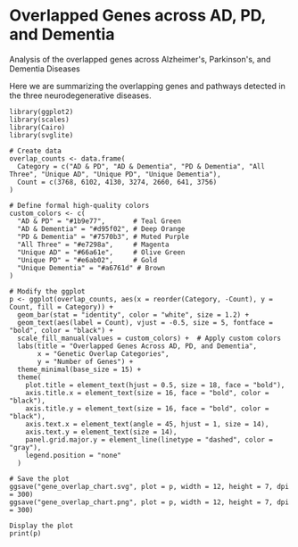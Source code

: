# Overlapped Genes across AD, PD, and Dementia
Analysis of the overlapped genes across Alzheimer's, Parkinson's, and Dementia Diseases

Here we are summarizing the overlapping genes and pathways detected in the three neurodegenerative diseases.

```{r}
library(ggplot2)
library(scales)
library(Cairo)
library(svglite)
```

```{r}
# Create data
overlap_counts <- data.frame(
  Category = c("AD & PD", "AD & Dementia", "PD & Dementia", "All Three", "Unique AD", "Unique PD", "Unique Dementia"),
  Count = c(3768, 6102, 4130, 3274, 2660, 641, 3756)
)
```


```{r}
# Define formal high-quality colors
custom_colors <- c(
  "AD & PD" = "#1b9e77",       # Teal Green
  "AD & Dementia" = "#d95f02", # Deep Orange
  "PD & Dementia" = "#7570b3", # Muted Purple
  "All Three" = "#e7298a",     # Magenta
  "Unique AD" = "#66a61e",     # Olive Green
  "Unique PD" = "#e6ab02",     # Gold
  "Unique Dementia" = "#a6761d" # Brown
)
```

```{r}
# Modify the ggplot
p <- ggplot(overlap_counts, aes(x = reorder(Category, -Count), y = Count, fill = Category)) +
  geom_bar(stat = "identity", color = "white", size = 1.2) +
  geom_text(aes(label = Count), vjust = -0.5, size = 5, fontface = "bold", color = "black") +
  scale_fill_manual(values = custom_colors) +  # Apply custom colors
  labs(title = "Overlapped Genes Across AD, PD, and Dementia", 
       x = "Genetic Overlap Categories", 
       y = "Number of Genes") +
  theme_minimal(base_size = 15) +
  theme(
    plot.title = element_text(hjust = 0.5, size = 18, face = "bold"),
    axis.title.x = element_text(size = 16, face = "bold", color = "black"),
    axis.title.y = element_text(size = 16, face = "bold", color = "black"),
    axis.text.x = element_text(angle = 45, hjust = 1, size = 14),
    axis.text.y = element_text(size = 14),
    panel.grid.major.y = element_line(linetype = "dashed", color = "gray"),
    legend.position = "none"
  )
```

```{r}
# Save the plot
ggsave("gene_overlap_chart.svg", plot = p, width = 12, height = 7, dpi = 300)
ggsave("gene_overlap_chart.png", plot = p, width = 12, height = 7, dpi = 300)
```

```{r}
Display the plot
print(p)
```
